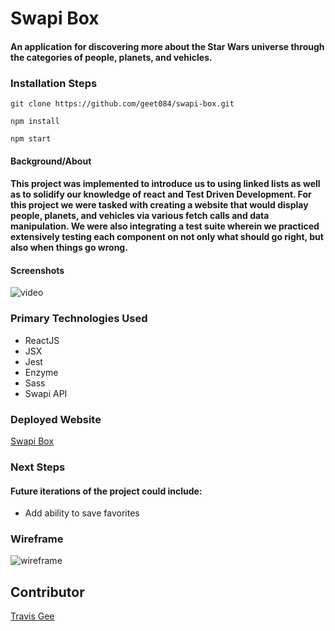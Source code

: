 # Swapi Box

#### An application for discovering more about the Star Wars universe through the categories of people, planets, and vehicles.

### Installation Steps

```git clone https://github.com/geet084/swapi-box.git```

```npm install```

```npm start```

#### Background/About

#### This project was implemented to introduce us to using linked lists as well as to solidify our knowledge of react and Test Driven Development. For this project we were tasked with creating a website that would display people, planets, and vehicles via various fetch calls and data manipulation. We were also integrating a test suite wherein we practiced extensively testing each component on not only what should go right, but also when things go wrong.

#### Screenshots
![video](https://user-images.githubusercontent.com/39391585/51842924-3b4d3100-22cf-11e9-9649-8d13ad4aef35.gif)

### Primary Technologies Used

- ReactJS
- JSX
- Jest
- Enzyme
- Sass
- Swapi API

### Deployed Website
[Swapi Box](https://geet084.github.io/swapi-box/.)

### Next Steps
#### Future iterations of the project could include:

- Add ability to save favorites
  

### Wireframe
![wireframe](https://user-images.githubusercontent.com/39391585/51842628-8fa3e100-22ce-11e9-94d6-87b140e14748.png)


## Contributor
[Travis Gee](https://github.com/geet084)
